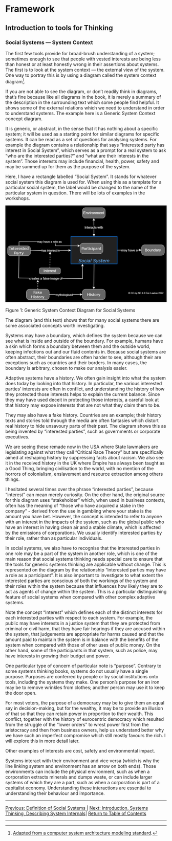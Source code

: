 # Framework

## Introduction to tools for Thinking

### Social Systems ― System Context

The first few tools provide for broad-brush understanding of a system; sometimes enough to see that people with vested interests are being less than honest or at least honestly wrong in their assertions about systems. The first is to look at the system context — the external view of the system.
One way to portray this is by using a diagram called the system context diagram[^fn1].

If you are not able to see the diagram, or don’t readily think in diagrams, that’s fine because like all diagrams in the book, it is merely a summary of the description in the surrounding text which some people find helpful. It shows some of the external relations which we need to understand in order to understand systems. The example here is a Generic System Context concept diagram.

It is generic, or abstract, in the sense that it has nothing about a specific system; it will be used as a starting point for similar diagrams for specific systems. It can be read as a set of questions for analysing systems. For example the diagram contains a relationship that says “Interested party has interest in Social System”, which serves as a prompt for a real system to ask “who are the interested parties?” and “what are their interests in the system”. Those interests may include financial, health, power, safety and may be summed up for them as the purpose of the system.

Here, I have a rectangle labelled “Social System”. It stands for whatever social system this diagram is used for. When using this as a template for a particular social system, the label would be changed to the name of the particular system in question. There will be lots of examples in the workshops.

<img src="/assets/images/Generic social system context.jpg" alt="A generic system context diagram for social systems, as described in the text" class=diagram />

Figure 1: Generic System Context Diagram for Social Systems

The diagram (and this text) shows that for many social systems there are some associated concepts worth investigating.

Systems may have a boundary, which defines the system because we can see what is inside and outside of the boundary. For example, humans have a skin which forms a boundary between them and the outside world, keeping infections out and our fluid contents in. Because social systems are often abstract, their boundaries are often harder to see, although their are exceptions such as countries and their borders. In many cases, the boundary is arbitrary, chosen to make our analysis easier.

Adaptive systems have a history. We often gain insight into what the system does today by looking into that history. In particular, the various interested parties’ interests are often in conflict, and understanding the history of how they protected  those interests helps to explain the current balance. Since they may have used deceit in protecting those interests, a careful look at that history may expose interests that are not what they claim them to be.

They may also have a fake history. Countries are an example; their history texts and stories told through the media are often fantasies which distort real history to hide unsavoury parts of their past. The diagram shows this as being invented by “interested parties”, such as governments or corporate executives.

We are seeing these remade now in the USA where State lawmakers are legislating against what they call “Critical Race Theory” but are specifically aimed at reshaping history by suppressing facts about racism. We also see it in the received history in the UK where Empire has always been taught as a Good Thing, bringing civilisation to the world, with no mention of the horrors of colonialism, enslavement and resource extraction among others things.

I hesitated several times over the phrase “interested parties”, because “interest” can mean merely curiosity. On the other hand, the original source for this diagram uses “stakeholder” which, when used in business contexts, often has the meaning of “those who have acquired a stake in the company” - derived from the use in gambling where your stake is the amount you have bet. However, the concept is intended to refer to anyone with an interest in the impacts of the system, such as the global public who have an interest in having clean air and a stable climate, which is affected by the emissions of corporations. We usually identify interested parties by their role, rather than as particular individuals.

In social systems, we also have to recognise that the interested parties in one role may be a part of the system in another role, which is one of the main reason that social systems thinking needs special care to ensure that the tools for generic systems thinking are applicable without change. This is represented on the diagram by the relationship “interested parties may have a role as a participant”. It is also important to investigate to what extent the interested parties are conscious of both the workings of the system and their roles within the system because that influences how likely they are to act as agents of change within the system. This is a particular distinguishing feature of social systems when compared with other complex adaptive systems.

Note the concept “Interest” which defines each of the distinct interests for each interested parties with respect to each system. For example, the public may have interests in a justice system that they are protected from criminal or civil harm, that they have fair hearings if they are accused within the system, that judgements are appropriate for harms caused and that the amount paid to maintain the system is in balance with the benefits of the system when compared with those of other uses of public money. On the other hand, some of the participants in that system, such as police, may have interests in growing their budget and power.

One particular type of concern of particular note is “purpose”. Contrary to some systems thinking books, systems do not usually have a single purpose. Purposes are conferred by people or by social institutions onto tools, including the systems they make. One person’s purpose for an iron may be to remove wrinkles from clothes; another person may use it to keep the door open.

For most voters, the purpose of a democracy may be to give them an equal say in decision-making, but for the wealthy, it may be to provide an illusion of that so that they can retain power in proportion to their wealth. This conflict, together with the history of eurocentric democracy which resulted from the struggle of the “lower orders” to wrest power first from the aristocracy and then from business owners, help us understand better why we have such an imperfect compromise which still mostly favours the rich. I will explore this in more detail later.

Other examples of interests are cost, safety and environmental impact.

Systems interact with their environment and vice versa (which is why the line linking system and environment has an arrow on both ends). Those environments can include the physical environment, such as when a corporation extracts minerals and dumps waste, or can include larger systems of which they are a part, such as when a corporation is part of a capitalist economy. Understanding these interactions are essential to understanding their behaviour and importance.

***
[Previous: Definition of Social Systems ](contextdefnsocial) | [Next: Introduction, Systems Thinking, Describing System Internals](sysinternals)| [Return to Table of Contents](../../../../index)

***

[^fn1]: [Adapted from a computer system architecture modeling standard](http://www.iso-architecture.org/42010/cm/).
